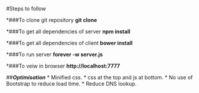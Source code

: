#Steps to follow


*###To clone git repository
	**git clone**

*###To get all dependencies of server
	**npm install**

*###To get all dependencies of client
	**bower install**

*###To run server
	**forever -w server.js**

*###To veiw in browser
	**http://localhost:7777**



##**_Optimisation_**
	* Minified css.
	* css at the top and js at bottom.
	* No use of Bootstrap to reduce load time.
	* Reduce DNS lookup.
